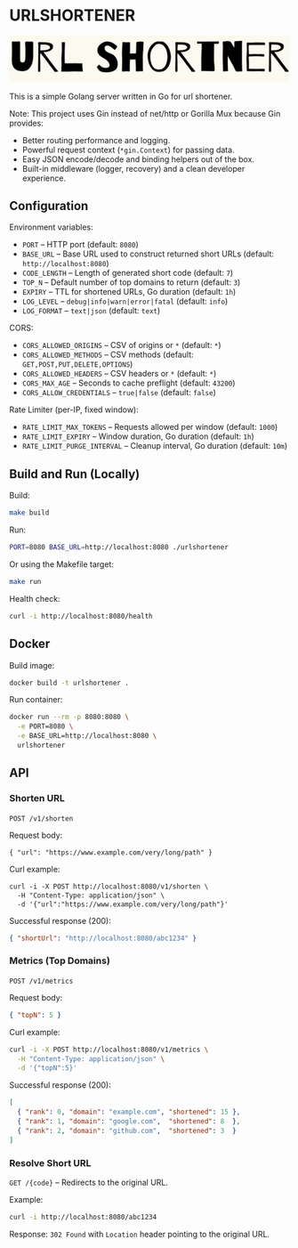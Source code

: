 # URLSHORTENER

![urlshortner logo](assets/logo.png)

This is a simple Golang server written in Go for url shortener.

Note: This project uses Gin instead of net/http or Gorilla Mux because Gin provides:

- Better routing performance and logging.
- Powerful request context (`*gin.Context`) for passing data.
- Easy JSON encode/decode and binding helpers out of the box.
- Built-in middleware (logger, recovery) and a clean developer experience.

## Configuration

Environment variables:

- `PORT` – HTTP port (default: `8080`)
- `BASE_URL` – Base URL used to construct returned short URLs (default: `http://localhost:8080`)
- `CODE_LENGTH` – Length of generated short code (default: `7`)
- `TOP_N` – Default number of top domains to return (default: `3`)
- `EXPIRY` – TTL for shortened URLs, Go duration (default: `1h`)
- `LOG_LEVEL` – `debug|info|warn|error|fatal` (default: `info`)
- `LOG_FORMAT` – `text|json` (default: `text`)

CORS:

- `CORS_ALLOWED_ORIGINS` – CSV of origins or `*` (default: `*`)
- `CORS_ALLOWED_METHODS` – CSV methods (default: `GET,POST,PUT,DELETE,OPTIONS`)
- `CORS_ALLOWED_HEADERS` – CSV headers or `*` (default: `*`)
- `CORS_MAX_AGE` – Seconds to cache preflight (default: `43200`)
- `CORS_ALLOW_CREDENTIALS` – `true|false` (default: `false`)

Rate Limiter (per-IP, fixed window):

- `RATE_LIMIT_MAX_TOKENS` – Requests allowed per window (default: `1000`)
- `RATE_LIMIT_EXPIRY` – Window duration, Go duration (default: `1h`)
- `RATE_LIMIT_PURGE_INTERVAL` – Cleanup interval, Go duration (default: `10m`)

## Build and Run (Locally)

Build:

```bash
make build
```

Run:

```bash
PORT=8080 BASE_URL=http://localhost:8080 ./urlshortener
```

Or using the Makefile target:

```bash
make run
```

Health check:

```bash
curl -i http://localhost:8080/health
```

## Docker

Build image:

```bash
docker build -t urlshortener .
```

Run container:

```bash
docker run --rm -p 8080:8080 \
  -e PORT=8080 \
  -e BASE_URL=http://localhost:8080 \
  urlshortener
```

## API

### Shorten URL

`POST /v1/shorten`

Request body:

```
{ "url": "https://www.example.com/very/long/path" }
```

Curl example:

```
curl -i -X POST http://localhost:8080/v1/shorten \
  -H "Content-Type: application/json" \
  -d '{"url":"https://www.example.com/very/long/path"}'
```

Successful response (200):

```json
{ "shortUrl": "http://localhost:8080/abc1234" }
```

### Metrics (Top Domains)

`POST /v1/metrics`

Request body:

```json
{ "topN": 5 }
```

Curl example:

```bash
curl -i -X POST http://localhost:8080/v1/metrics \
  -H "Content-Type: application/json" \
  -d '{"topN":5}'
```

Successful response (200):

```json
[
  { "rank": 0, "domain": "example.com", "shortened": 15 },
  { "rank": 1, "domain": "google.com",  "shortened": 8  },
  { "rank": 2, "domain": "github.com",  "shortened": 3  }
]
```

### Resolve Short URL

`GET /{code}` – Redirects to the original URL.

Example:

```bash
curl -i http://localhost:8080/abc1234
```

Response: `302 Found` with `Location` header pointing to the original URL.

